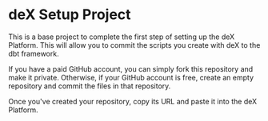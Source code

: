 # deX Setup Project

This is a base project to complete the first step of setting up the deX Platform. This will allow you to commit the scripts you create with deX to the dbt framework.

If you have a paid GitHub account, you can simply fork this repository and make it private. Otherwise, if your GitHub account is free, create an empty repository and commit the files in that repository.

Once you've created your repository, copy its URL and paste it into the deX Platform.
